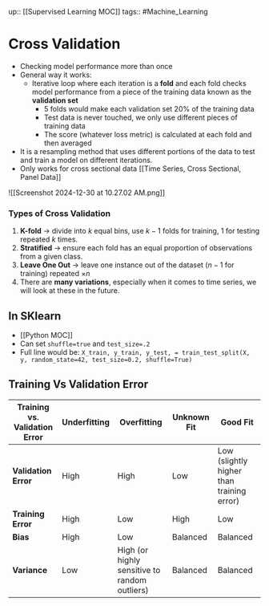 up:: [[Supervised Learning MOC]]
tags:: #Machine_Learning 
# Cross Validation
- Checking model performance more than once
- General way it works:
	- Iterative loop where each iteration is a **fold** and each fold checks model performance from a piece of the training data known as the **validation set**
		- 5 folds would make each validation set 20% of the training data
		- Test data is never touched, we only use different pieces of training data
		- The score (whatever loss metric) is calculated at each fold and then averaged
- It is a resampling method that uses different portions of the data to test and train a model on different iterations.
- Only works for cross sectional data [[Time Series, Cross Sectional, Panel Data]]

![[Screenshot 2024-12-30 at 10.27.02 AM.png]]
### **Types of Cross Validation**
1. **K-fold** → divide into $k$ equal bins, use $k-1$ folds for training, $1$ for testing repeated $k$ times.
2. **Stratified** → ensure each fold has an equal proportion of observations from a given class.
3. **Leave One Out** → leave one instance out of the dataset ($n-1$ for training) repeated $\times n$
4. There are **many variations**, especially when it comes to time series, we will look at these in the future.

## In SKlearn
- [[Python MOC]]
- Can set `shuffle=true` and `test_size=.2`
- Full line would be: `X_train, y_train, y_test, = train_test_split(X, y, random_state=42, test_size=0.2, shuffle=True)`

## Training Vs Validation Error
| **Training vs. Validation Error** | **Underfitting**                | **Overfitting**                                | **Unknown Fit**                     | **Good Fit**                                         |
|-----------------------------------|----------------------------------|-----------------------------------------------|--------------------------------------|-----------------------------------------------------|
| **Validation Error**              | High                            | High                                          | Low                                  | Low (slightly higher than training error)           |
| **Training Error**                | High                            | Low                                           | High                                 | Low                                                 |
| **Bias**                          | High                            | Low                                           | Balanced                             | Balanced                                            |
| **Variance**                      | Low                             | High (or highly sensitive to random outliers) | Balanced                             | Balanced                                            |
